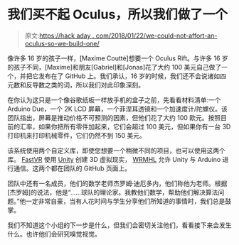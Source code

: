# 我们买不起 Oculus，所以我们做了一个

> 原文:[https://hack aday . com/2018/01/22/we-could-not-affort-an-oculus-so-we-build-one/](https://hackaday.com/2018/01/22/we-couldnt-afford-an-oculus-so-we-built-one/)

像许多 16 岁的孩子一样，[Maxime Coutté]想要一个 Oculus Rift。与许多 16 岁的孩子不同，[Maxime]和朋友[Gabriel]和[Jonas]花了大约 100 美元自己做了一个，并把它发布在了 GitHub 上。我们承认，16 岁的时候，我们还不会说诸如四元数和反导数之类的词，所以我们对此印象深刻。

在你认为这只是一个像谷歌纸板一样放手机的盒子之前，先看看材料清单:一个 Arduino Due，一个 2K LCD 屏幕，一个菲涅耳透镜和一个加速度计/陀螺仪。该团队指出，屏幕是推动价格不可预测的因素，但他们花了大约 100 欧元。按照目前的汇率，如果你把所有零件加起来，它们会超过 100 美元，但如果你有一台 3D 打印机来打印机械零件，它们仍然不到 150 美元。

该系统使用两个自定义库，即使您想要一个稍微不同的项目，也可以使用这两个库。 [FastVR](https://github.com/relativty/fastVR-sdk) 使用 [Unity](https://hackaday.com/2017/06/21/youre-the-only-one-not-playing-with-unity/) 创建 3D 虚拟现实， [WRMHL](https://github.com/relativty/wrmhl) 允许 Unity 与 Arduino 进行通信。这两个都在团队的 GitHub 页面上。

团队中还有一名成员，他们的数学老师杰罗姆·迪厄多内，他们称他为老师。根据[杰罗姆]的说法，他是“……球队的理论家。我教他们数学，帮助他们解决算法问题。”他一定非常自豪，当有人花时间与学生分享他们所知道的事情时，我们总是鼓掌。

我们不知道这个小组的下一步是什么，但我们会密切关注他们，看看接下来会发生什么。也许他们会研究嗅觉视觉。